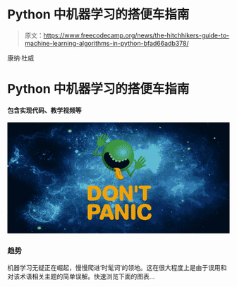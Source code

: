 # Python 中机器学习的搭便车指南

> 原文：<https://www.freecodecamp.org/news/the-hitchhikers-guide-to-machine-learning-algorithms-in-python-bfad66adb378/>

康纳·杜威

# Python 中机器学习的搭便车指南

#### 包含实现代码、教学视频等

![gHBmWKhyXAjBEzKvTMgHcs81qo2ZZKCxxI5g](img/d2e9125e7b80ca5b73e95cfc8ce9cb0b.png)

### 趋势

机器学习无疑正在崛起，慢慢爬进‘时髦词’的领地。这在很大程度上是由于误用和对该术语相关主题的简单误解。快速浏览下面的图表…